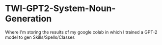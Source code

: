 # TWI-GPT2-System-Noun-Generation
Where I'm storing the results of my google colab in which I trained a GPT-2 model to gen Skills/Spells/Classes
